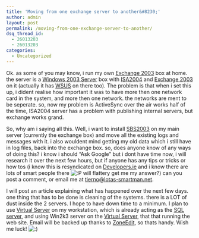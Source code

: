 ```yaml
---
title: 'Moving from one exchange server to another&#8230;'
author: admin
layout: post
permalink: /moving-from-one-exchange-server-to-another/
dsq_thread_id:
  - 26013203
  - 26013203
categories:
  - Uncategorized
---
```

Ok. as some of you may know, i run my own [Exchange 2003][1] box at home. the server is a [Windows 2003 Server][2] box with [ISA2004][3] and [Exchange 2003][4] on it (actually it has [WSUS][5] on there too). The problem is that when i set this up, i dident realise how important it was to have more then one network card in the system, and more then one network. the networks are ment to be seperate. so, now my problem is ActiveSync over the air works half of the time, ISA2004 server has a problem with publishing internal servers, but exchange works grand.

So, why am i saying all this. Well, i want to install [SBS2003][6] on my main server (currently the exchange box) and move all the existing logs and messages with it. i also wouldent mind getting my old data which i still have in log files, back into the exchange box. so, does anyone know of any ways of doing this? i know i should &#8220;Ask Google&#8221; but i dont have time now, i will research it over the next few hours, but if anyone has any tips or tricks or how tos (i know this is resyndicated on [Developers.ie][7] and i know there are lots of smart people there <img src="http://blog.lotas-smartman.net/wp-includes/images/smilies/icon_razz.gif" alt=":P" class="wp-smiley" /> will flattery get me my answer?) can you post a comment, or email me at <a href="mailto:tierno@lotas-smartman.net" hre="mailto:tierno@lotas-smartman.net">tierno@lotas-smartman.net</a>. 

I will post an article explaining what has happened over the next few days. one thing that has to be done is cleaning of the systems. there is a LOT of dust inside the 2 servers. I hope to have down time to a minimum. I plan to use [Virtual Server][8] on my workstation, which is already acting as the [SQL server][9], and using Win2k3 server on the [Virtual Server][8], that that running the web site. Email will be backed up thanks to [ZoneEdit][10], so thats handy. Wish me luck! <img src="http://blog.lotas-smartman.net/wp-includes/images/smilies/icon_smile.gif" alt=":)" class="wp-smiley" />

 [1]: http://www.microsoft.com/exchange
 [2]: http://www.microsoft.com/windowsserver2003/default.mspx
 [3]: http://www.microsoft.com/isaserver/default.mspx
 [4]: http://www.microsoft.com/exchange/default.mspx
 [5]: http://www.microsoft.com/windowsserversystem/updateservices/default.mspx
 [6]: http://www.microsoft.com/windowsserver2003/sbs/default.mspx
 [7]: http://www.developers.ie
 [8]: http://www.microsoft.com/virtualserver
 [9]: http://www.microsoft.com/sql
 [10]: http://www.zoneedit.com